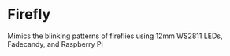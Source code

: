 # Firefly
Mimics the blinking patterns of fireflies using 12mm WS2811 LEDs, Fadecandy, and Raspberry Pi

